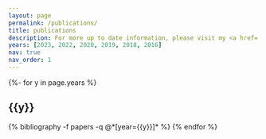 ```yaml
---
layout: page
permalink: /publications/
title: publications
description: For more up to date information, please visit my <a href='https://scholar.google.com/citations?user=oMzSCbMAAAAJ&hl=en'> Google Scholar</a> page. 
years: [2023, 2022, 2020, 2019, 2018, 2016]
nav: true
nav_order: 1
---
```

<!-- _pages/publications.md -->
<div class="publications">

{%- for y in page.years %}
  <h2 class="year">{{y}}</h2>
  {% bibliography -f papers -q @*[year={{y}}]* %}
{% endfor %}

</div>
